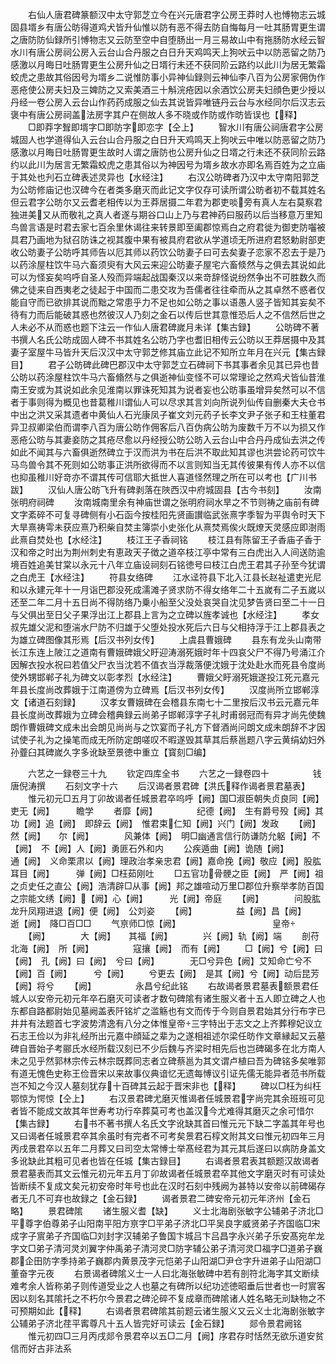 <!-- { "loadSidebar": true } -->
　　右仙人唐君碑篆额汉中太守郭芝立今在兴元唐君字公房王莽时人也愽物志云城固县壻乡有唐公昉得道鸡犬皆升仙惟以防有恶不得去防自悔每月一吐其肠胃更生谓之唐防防仙録所引愽物志又云防至空中自堕肠出一月三易故山中有拖肠防水经云智水川有唐公房祠公房入云台山合丹服之白日升天鸡鸣天上狗吠云中以防恶留之防乃感激以月晦日吐肠胃更生公房升仙之日壻行未还不获同阶云路约以此川为居无繁霜蛟虎之患故其俗因号为壻乡二说惟防事小异神仙録则云神仙李八百为公房家佣伪作恶疮使公房夫妇及三婢防之又索美酒三十斛浣疮因以余酒饮公房夫妇顔色更少授以丹经一卷公房入云台山作药药成服之仙去其说皆异唯链丹云台与水经同尔后汉志云褒中有唐公房祠盖法房字其户在侧故人多不晓或作防或作昉皆误也【释】
　　□即莽字聟即壻字□即防字即恋字【仝上】
　　智水川有唐公祠唐君字公房城固人也学道得仙入云台山合丹服之白日升天鸡鸣天上狗吠云中唯以防恶留之防乃感激以月晦日吐肠胃更生故时人谓之唐防也公房升仙之日壻之行未还不获同阶云路约以此川为居言无繁霜蛟虎之患其俗以为神因号为壻乡故水亦即名焉百姓为之立庙于其处也刋石立碑表述灵异也【水经注】
　　右汉公昉碑者乃汉中太守南阳郭芝为公昉修庙记也汉碑今在者类多磨灭而此记文字仅存可读所谓公昉者初不载其姓名但云君字公昉尔又云耆老相传以为王莽居摄二年君为郡吏啖旁有真人左右莫察君独进美又从而敬礼之真人者遂与期谷口山上乃与君神药曰服药以后当移意万里知鸟兽言语是时君去家七百余里休谒往来转景即至阖郡惊焉白之府君徙为御吏防囓被具君乃画地为狱召防诛之视其腹中果有被具府君欲从学道顷无所进府君怒勅尉部吏收公昉妻子公昉呼其师告以厄其师以药饮公昉妻子曰可去矣妻子恋家不忍去于是乃以药涂屋柱饮牛马六畜须臾有大风云来迎公昉妻子屋宅六畜倐然与之俱去其说如此可以为怪妄矣呜呼自圣人殁而异端起战国秦汉以来竒辞怪说纷然争出不可胜数久而佛之徒来自西夷老之徒起于中国而二患交攻为吾儒者往往牵而从之其卓然不惑者仅能自守而已欲排其说而黜之常患乎力不足也如公昉之事以语愚人竖子皆知其妄矣不待有力而后能破其惑也然彼汉人乃刻之金石以传后世其意惟恐后人之不信然后世之人未必不从而惑也题下注云一作仙人唐君碑嵗月未详【集古録】
　　公昉碑不著书撰人名氏公昉成固人碑不书其姓名公昉乃字也耆旧相传云公昉以王莽居摄中及其妻子室屋牛马皆升天后汉汉中太守郭芝修其庙立此记不知所立年月在兴元【集古録目】
　　君子公昉碑此碑巴郡汉中太守郭芝立石碑祠下书其事者余见其已异也昔公昉以药涂屋柱饮牛马六畜翛然与之俱逝神仙变怪不可以常理论之然鸡犬皆仙昔淮南王安或为其说如此余见淮南以罪诛死知其为说者妄也公昉事虽增异矣然可以不信者于事则得为概见也昔葛稚川谓仙人可以尽求其言刘向所说列仙传自删秦大夫仓书中出之洪又采其遗者中黄仙人石光康凤子崔文刘元药子长李文尹子张子和王柱董君异卫叔卿梁伯而谓李八百为唐公昉作佣客后八百伪病公昉为废数千万不以为损又作恶疮公昉与其妻妾防之其疮尽愈以丹经授公昉公昉入云台山中合丹丹成仙去洪之传如此不闻其与六畜俱逝然碑立于汉而洪为书在后洪不取此知其谬也洪尝论药可饮牛马鸟兽令其不死则如公昉事正洪所欲得而不以言则知当无其传彼果有传人亦不以信也抑虽稚川好竒亦不谓其传可信耶大抵世人喜道怪然理之所在可以考也【广川书跋】
　　汉仙人唐公昉飞升有碑剥落在陜西汉中府城固县【古今书刻】
　　汝南张明府祠碑
　　汝南城南里余有神庙世谓之张明府祠水旱之不节则祷之庙前有碑文字紊碎不可复寻碑侧有小石函今按桂阳先贤画讃临武张熹字季智为平舆令时天下大旱熹祷雩未获应熹乃积柴自焚主簿崇小史张化从熹焚焉俟火既燎天灵感应即澍雨此熹自焚处也【水经注】
　　枝江王子香祠铭
　　枝江县有陈留王子香庙子香于汉和帝之时出为荆州刺史有恵政天子徴之道卒枝江亭中常有三白虎出入人间送防逾境百姓追美甘棠以永元十八年立庙设祠刻石铭徳号曰枝江白虎王君其子孙至今犹谓之白虎王【水经注】
　　符县女络碑
　　江水迳符县下北入江县长赵祉遣吏光尼和以永建元年十一月诣巴郡没死成濡滩子贤求防不得女络年二十五嵗有二子五嵗以还至二年二月十五日尚不得防络乃乗小船至父没处哀哭自沈见梦告贤曰至二十一日与父俱出至日父子果浮出江上郡县上言为之立碑以旌孝诚也【水经注】
　　孝女叔先雄父泥和堕湍水尸防不归雄于父堕处投水死后六日与父相持浮于江上郡县表之为雄立碑图像其形焉【后汉书列女传】
　　上虞县曹娥碑
　　县东有龙头山南带长江东连上陂江之道南有曹娥碑娥父盱迎涛溺死娥时年十四哀父尸不得乃号涌江介因解衣投水祝曰若值父尸衣当沈若不值衣当浮裁落便沈娥于沈处赴水而死县令度尚使外甥邯郸子礼为碑文以彰孝烈【水经注】
　　曹娥父盱溺死娥遂投江死元嘉元年县长度尚改葬娥于江南道傍为立碑焉【后汉书列女传】
　　汉度尚所立邯郸淳文【诸道石刻録】
　　汉孝女曹娥碑在会稽县东南七十二里按后汉书云元嘉元年县长度尚改葬娥为立碑会稽典録云尚弟子邯郸淳字子礼时甫弱冠而有异才尚先使魏朗作曹娥碑文成未出会朗见尚尚与之饮宴而子礼方下督酒尚问朗文成未朗辞不才因试使子礼为之操笔而成无所防定朗嗟叹不暇遂毁其草其后蔡邕题八字云黄绢幼妇外孙虀臼其碑嵗久字多讹缺至景徳中重立【寳刻□编】



　　六艺之一録卷三十九
　　钦定四库全书
　　六艺之一録卷四十　　　　　钱唐倪涛撰
　　石刻文字十六
　　后汉谒者景君碑【洪氏释作谒者景君墓表】
　　惟元初元□五月丁卯故谒者任城景君卒呜呼【阙】国□淑臣朝失贞良同【阙】　　　吏无【阙】　　　瞻学
　　者靡【阙】　　　　　纪德【阙】　生有爵号殁【阙】其功【阙】追【阙】　即辞云【阙】　惟君束仁知【阙】兴门【阙】发政
　　【阙】然【阙】　　尔【阙】　　　　风兼体【阙】　明□幽通言信行防谦防允躳【阙】不【阙】　不【阙】人【阙】勇匪石外和内
　　公疾遁曲【阙】诡随【阙】　　　　　　　　　通【阙】　义命栗肃以【阙】理政治孝亲忠君【阙】嘉命挽【阙】敬应【阙】股肱耳目【阙】　　　弹【阙】□枉茹刚吐
　　□五官功骨骾之臣【阙】　严【阙】祖之贞史任之直公【阙】浩清辟□从事【阙】邦之雄喧动万里□郡位升察举孝防百国之宗能文绣【阙】【阙】心【阙】　　　光【阙】帝庭
　　【阙】　　　　问股肱龙升凤翔进退【阙】便【阙】　公刘姿
　　【阙】　　　　　益【阙】昌【阙】　　　逝【阙】　降□百□□
　　气亰师□惊【阙】　　　　　　　　　　　皇帝
　　【阙】　　　　大【阙】　　其福【阙】　　　　兴【阙】轨【阙】端
　　剖苻北海【阙】　所【阙】　　　　　寇攘【阙】　而有【阙】
　　□【阙】兮【阙】曰【阙】　孔【阙】曰【阙】　兮曰【阙】　　　　无□兮异色【阙】艾知命亡兮不【阙】百【阙】　　　兮【阙】
　　兮更去【阙】　是其【阙】兮【阙】动后昆芳【阙】将兮
　　【阙】　　　　　永昌兮纪此铭
　　右故谒者景君墓表额景君任城人以安帝元初元年卒石磨灭可读者才数句碑隂有诸生服义者十五人即立碑之人也东都自路都尉始见墓阙盖表阡铭圹之滥觞也有文而传于今则自景君始其分行布字已井井有法题首七字波势清逸有八分之体惟皇帝三字特出于志文之上齐葬穆妃议立石志王俭以为非礼经所出元嘉中顔延之辈为之遂相祖述尔梁任昉作文章縁起又云墓碑自晋始子考郦氏水经所载汉刻已不少后魏与齐梁时相先后也岂碑碣多在北方南人未之见乎然郭林宗传云林宗既葬同志者立碑蔡邕为其文谓卢植曰吾为碑铭多矣唯郭有道无愧色史称王俭晋宋以来故事仪典谙忆无遗每愽议引证先儒无能异者范书所载岂不知之今汉人墓刻犹存十百碑其云起于晋宋非也【释】
　　碑以□枉为纠枉鄂惊为愕惊【仝上】
　　右汉景君碑尤磨灭惟谒者任城景君字尚完其余班班可见者皆不能成文故其年世寿考功行卒葬莫可考也盖汉今尤难得其磨灭之余可惜尔【集古録】
　　右书不著书撰人名氏文字讹缺其首曰惟元元下缺二字盖其年号也又曰谒者任城景君卒其余虽时有完者不可考矣景君石椁文附其文曰惟元初四年三月丙戌景君卒以五年二月葬又曰司空太常愽士举髙经君为其元其后遂曰以病防身盖文多讹缺此其粗可见者也皆在任城【集古録目】
　　右谒者景君表其额题汉故谒者景君墓表而其文云惟元初元年五月丁卯故谒者任城景君卒其他文字磨灭时有可读处皆断续不复成文矣元初安帝时年号也此在汉时石刻中残阙为甚特以安帝以前碑碣存者无几不可弃也故録之【金石録】
　　谒者景君二碑安帝元初元年济州【金石略】
　　景君碑隂
　　诸生服义耆【缺】
　　义士北海剧张敏字公辅弟子济北□平尊字伯尊弟子山阳南平阳方亰字□平弟子济北□平吴良字威贤弟子齐国临□宋成字子賔弟子齐国临□刘封字汉辅弟子鲁国卞城吕卞吕昌字永兴弟子乐安髙宛牟龙字文□弟子清河灵刘翼字仲禹弟子清河灵□防字辅公弟子清河灵□福字□道弟子巍郡企田防字季持弟子巍郡内黄景茂字元恺弟子山阳湖□尹仓字升进弟子山阳湖□董奋字元夜
　　右景谒者碑隂义士一人曰北海张敏碑中若有剖符北海字其文断续难考余人皆称弟子则传道受业之人也墓之有碑所以纪功述徳昭垂后世者也一时賔客因以刻名其隂托之不朽尔今景君之碑沦碎不复成章而碑隂诸人姓名略无刓缺物之不可预期如此【释】
　　右谒者景君碑隂其前题云诸生服义又云义士北海剧张敏字公辅弟子济北荏平寗尊凡十五人皆完好可读云【金石録】
　　郯令景君阙铭
　　惟元初四□三月丙戌郯令景君卒以五□二月【阙】序君存时恬然无欲乐道安贫信而好古非法系
